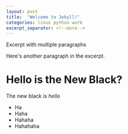 ```yaml
---
layout: post
title:  "Welcome to Jekyll!"
categories: linux python work
excerpt_separator: <!--more-->
---
```


Excerpt with multiple paragraphs

Here's another paragraph in the excerpt.
<!--more-->

# Hello is the New Black?

The new black is *hello*

- Ha
- Haha
- Hahaha
- Hahahaha
